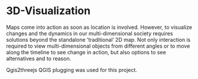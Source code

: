 # 3D-Visualization

Maps come into action as soon as location is involved. However, to visualize changes and the dynamics in our multi-dimensional society requires solutions beyond the standalone ’traditional’ 2D map. Not only interaction is required to view multi-dimensional objects from different angles or to move along the timeline to see change in action, but also options to see alternatives and to reason.

Qgis2threejs QGIS plugging was used for this project.
